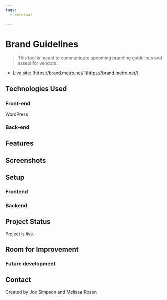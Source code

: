 ```yaml
---
tags:
  - external
  
---
```


# Brand Guidelines

> This tool is meant to communicate upcoming branding guidelines and assets for vendors.

- Live site: [https://brand.metro.net/](https://brand.metro.net/)


## Technologies Used

### Front-end

WordPress

### Back-end


## Features



## Screenshots

## Setup
### Frontend

### Backend

## Project Status
Project is live.


## Room for Improvement
### Future development


## Contact
Created by Joe Simpson and Melissa Rosen
